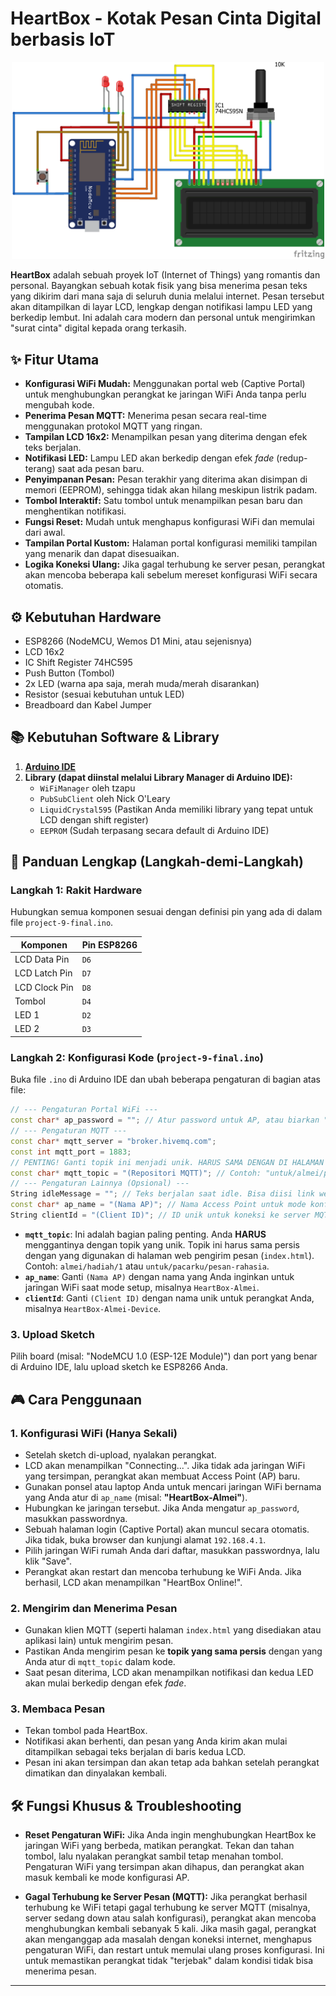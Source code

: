 # HeartBox - Kotak Pesan Cinta Digital berbasis IoT

<p align="center">
  <img src="7-3.png" alt="Foto Proyek HeartBox" width="500"/>
</p>

**HeartBox** adalah sebuah proyek IoT (Internet of Things) yang romantis dan personal. Bayangkan sebuah kotak fisik yang bisa menerima pesan teks yang dikirim dari mana saja di seluruh dunia melalui internet. Pesan tersebut akan ditampilkan di layar LCD, lengkap dengan notifikasi lampu LED yang berkedip lembut. Ini adalah cara modern dan personal untuk mengirimkan "surat cinta" digital kepada orang terkasih.

## ✨ Fitur Utama

*   **Konfigurasi WiFi Mudah:** Menggunakan portal web (Captive Portal) untuk menghubungkan perangkat ke jaringan WiFi Anda tanpa perlu mengubah kode.
*   **Penerima Pesan MQTT:** Menerima pesan secara real-time menggunakan protokol MQTT yang ringan.
*   **Tampilan LCD 16x2:** Menampilkan pesan yang diterima dengan efek teks berjalan.
*   **Notifikasi LED:** Lampu LED akan berkedip dengan efek *fade* (redup-terang) saat ada pesan baru.
*   **Penyimpanan Pesan:** Pesan terakhir yang diterima akan disimpan di memori (EEPROM), sehingga tidak akan hilang meskipun listrik padam.
*   **Tombol Interaktif:** Satu tombol untuk menampilkan pesan baru dan menghentikan notifikasi.
*   **Fungsi Reset:** Mudah untuk menghapus konfigurasi WiFi dan memulai dari awal.
*   **Tampilan Portal Kustom:** Halaman portal konfigurasi memiliki tampilan yang menarik dan dapat disesuaikan.
*   **Logika Koneksi Ulang:** Jika gagal terhubung ke server pesan, perangkat akan mencoba beberapa kali sebelum mereset konfigurasi WiFi secara otomatis.

## ⚙️ Kebutuhan Hardware

*   ESP8266 (NodeMCU, Wemos D1 Mini, atau sejenisnya)
*   LCD 16x2
*   IC Shift Register 74HC595
*   Push Button (Tombol)
*   2x LED (warna apa saja, merah muda/merah disarankan)
*   Resistor (sesuai kebutuhan untuk LED)
*   Breadboard dan Kabel Jumper

## 📚 Kebutuhan Software & Library

1.  **[Arduino IDE](https://www.arduino.cc/en/software)**
2.  **Library (dapat diinstal melalui Library Manager di Arduino IDE):**
    *   `WiFiManager` oleh tzapu
    *   `PubSubClient` oleh Nick O'Leary
    *   `LiquidCrystal595` (Pastikan Anda memiliki library yang tepat untuk LCD dengan shift register)
    *   `EEPROM` (Sudah terpasang secara default di Arduino IDE)

## 🚀 Panduan Lengkap (Langkah-demi-Langkah)

### Langkah 1: Rakit Hardware
Hubungkan semua komponen sesuai dengan definisi pin yang ada di dalam file `project-9-final.ino`.

| Komponen          | Pin ESP8266 |
| ----------------- | ----------- |
| LCD Data Pin      | `D6` |
| LCD Latch Pin     | `D7` |
| LCD Clock Pin     | `D8` |
| Tombol            | `D4` |
| LED 1             | `D2` |
| LED 2             | `D3` |

### Langkah 2: Konfigurasi Kode (`project-9-final.ino`)
Buka file `.ino` di Arduino IDE dan ubah beberapa pengaturan di bagian atas file:

```cpp
// --- Pengaturan Portal WiFi ---
const char* ap_password = ""; // Atur password untuk AP, atau biarkan "" jika tidak ingin pakai password.
// --- Pengaturan MQTT ---
const char* mqtt_server = "broker.hivemq.com";
const int mqtt_port = 1883;
// PENTING! Ganti topik ini menjadi unik. HARUS SAMA DENGAN DI HALAMAN PENGIRIM!
const char* mqtt_topic = "(Repositori MQTT)"; // Contoh: "untuk/almei/pesan-cinta"
// --- Pengaturan Lainnya (Opsional) ---
String idleMessage = ""; // Teks berjalan saat idle. Bisa diisi link website pengirim.
const char* ap_name = "(Nama AP)"; // Nama Access Point untuk mode konfigurasi
String clientId = "(Client ID)"; // ID unik untuk koneksi ke server MQTT
```

*   **`mqtt_topic`**: Ini adalah bagian paling penting. Anda **HARUS** menggantinya dengan topik yang unik. Topik ini harus sama persis dengan yang digunakan di halaman web pengirim pesan (`index.html`). Contoh: `almei/hadiah/1` atau `untuk/pacarku/pesan-rahasia`.
*   **`ap_name`**: Ganti `(Nama AP)` dengan nama yang Anda inginkan untuk jaringan WiFi saat mode setup, misalnya `HeartBox-Almei`.
*   **`clientId`**: Ganti `(Client ID)` dengan nama unik untuk perangkat Anda, misalnya `HeartBox-Almei-Device`.

### 3. Upload Sketch
Pilih board (misal: "NodeMCU 1.0 (ESP-12E Module)") dan port yang benar di Arduino IDE, lalu upload sketch ke ESP8266 Anda.

## 🎮 Cara Penggunaan

### 1. Konfigurasi WiFi (Hanya Sekali)
*   Setelah sketch di-upload, nyalakan perangkat.
*   LCD akan menampilkan "Connecting...". Jika tidak ada jaringan WiFi yang tersimpan, perangkat akan membuat Access Point (AP) baru.
*   Gunakan ponsel atau laptop Anda untuk mencari jaringan WiFi bernama yang Anda atur di `ap_name` (misal: **"HeartBox-Almei"**).
*   Hubungkan ke jaringan tersebut. Jika Anda mengatur `ap_password`, masukkan passwordnya.
*   Sebuah halaman login (Captive Portal) akan muncul secara otomatis. Jika tidak, buka browser dan kunjungi alamat `192.168.4.1`.
*   Pilih jaringan WiFi rumah Anda dari daftar, masukkan passwordnya, lalu klik "Save".
*   Perangkat akan restart dan mencoba terhubung ke WiFi Anda. Jika berhasil, LCD akan menampilkan "HeartBox Online!".

### 2. Mengirim dan Menerima Pesan
*   Gunakan klien MQTT (seperti halaman `index.html` yang disediakan atau aplikasi lain) untuk mengirim pesan.
*   Pastikan Anda mengirim pesan ke **topik yang sama persis** dengan yang Anda atur di `mqtt_topic` dalam kode.
*   Saat pesan diterima, LCD akan menampilkan notifikasi dan kedua LED akan mulai berkedip dengan efek *fade*.

### 3. Membaca Pesan
*   Tekan tombol pada HeartBox.
*   Notifikasi akan berhenti, dan pesan yang Anda kirim akan mulai ditampilkan sebagai teks berjalan di baris kedua LCD.
*   Pesan ini akan tersimpan dan akan tetap ada bahkan setelah perangkat dimatikan dan dinyalakan kembali.

## 🛠️ Fungsi Khusus & Troubleshooting

*   **Reset Pengaturan WiFi:** Jika Anda ingin menghubungkan HeartBox ke jaringan WiFi yang berbeda, matikan perangkat. Tekan dan tahan tombol, lalu nyalakan perangkat sambil tetap menahan tombol. Pengaturan WiFi yang tersimpan akan dihapus, dan perangkat akan masuk kembali ke mode konfigurasi AP.

*   **Gagal Terhubung ke Server Pesan (MQTT):** Jika perangkat berhasil terhubung ke WiFi tetapi gagal terhubung ke server MQTT (misalnya, server sedang down atau salah konfigurasi), perangkat akan mencoba menghubungkan kembali sebanyak 5 kali. Jika masih gagal, perangkat akan menganggap ada masalah dengan koneksi internet, menghapus pengaturan WiFi, dan restart untuk memulai ulang proses konfigurasi. Ini untuk memastikan perangkat tidak "terjebak" dalam kondisi tidak bisa menerima pesan.

---

